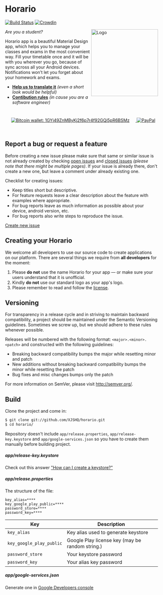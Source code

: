 Horario
==========
[![Build Status](https://travis-ci.org/XJSHQ/horario.svg?branch=master)](https://travis-ci.org/XJSHQ/horario) [![Crowdin](https://d322cqt584bo4o.cloudfront.net/horario/localized.svg)](https://crowdin.com/project/horario)

<img alt="Logo" align="right" height="220"
   src="https://github.com/XJSHQ/horario/raw/master/extras/ic_launcher_web.png" />

*Are you a student?*

Horario app is a beautiful Material Design app, which helps you to manage your classes and exams in the most convenient way. Fill your timetable once and it will be with you wherever you go, because of sync across all your Android devices. Notifications won’t let you forget about your homework and exams.

 - **[Help us to translate it](https://crowdin.com/project/horario)** _(even a short look would be helpful)_
 - **[Contibution rules](https://github.com/XJSHQ/horario/blob/master/CONTRIBUTING.md)** _(in cause you are a software engineer)_

<a href="https://blockr.io/address/info/1GYj49ZnMByKj2f6p7r4f92GQi5pR6BSMz">
  <img alt="Bitcoin wallet: 1GYj49ZnMByKj2f6p7r4f92GQi5pR6BSMz" vspace="28" hspace="20"
       src="https://github.com/XJSHQ/horario/raw/master/extras/btn_bitcoin.png" />
</a> <a href="http://goo.gl/UrecGo">
  <img alt="PayPal" vspace="28"
       src="https://github.com/XJSHQ/horario/raw/master/extras/btn_paypal.png" />
</a>

Report a bug or request a feature
----------------
Before creating a new issue please make sure that same or similar issue is not already created by checking [open issues][2] and [closed issues][3] *(please note that there might be multiple pages)*. If your issue is already there, don't create a new one, but leave a comment under already existing one.

Checklist for creating issues:

- Keep titles short but descriptive.
- For feature requests leave a clear description about the feature with examples where appropriate.
- For bug reports leave as much information as possible about your device, android version, etc.
- For bug reports also write steps to reproduce the issue.

[Create new issue][1]

Creating your Horario
----------------
We welcome all developers to use our source code to create applications on our platform.
There are several things we require from **all developers** for the moment:

1. Please **do not** use the name Horario for your app — or make sure your users understand that it is unofficial.
2. Kindly **do not** use our standard logo as your app's logo.
3. Please remember to read and follow the [license][4].

Versioning
----------------
For transparency in a release cycle and in striving to maintain backward compatibility, a project should be maintained under the Semantic Versioning guidelines. Sometimes we screw up, but we should adhere to these rules whenever possible.

Releases will be numbered with the following format: `<major>.<minor>.<patch>` and constructed with the following guidelines:
- Breaking backward compatibility bumps the major while resetting minor and patch
- New additions without breaking backward compatibility bumps the minor while resetting the patch
- Bug fixes and misc changes bumps only the patch

For more information on SemVer, please visit http://semver.org/.

Build
----------------
Clone the project and come in:

``` bash
$ git clone git://github.com/XJSHQ/horario.git
$ cd horario/
```

Repository doesn't include `app/release.properties`, `app/release-key.keystore` and `app/google-services.json` so you have to create them manually before building project.

##### app/release-key.keystore
Check out this answer ["How can I create a keystore?"](http://stackoverflow.com/a/15330139/1408535)
##### app/release.properties
The structure of the file:
```
key_alias=****
key_google_play_public=****
password_store=****
password_key=****
```
| Key | Description |
| --- | --- |
| `key_alias` | Key alias used to generate keystore  |
| `key_google_play_public` | Google Play license key (may be random string.)   |
| `password_store` | Your keystore password |
| `password_key` | Your alias key password |
##### app/google-services.json
Generate one in [Google Developers console](https://console.developers.google.com)


[1]: https://github.com/XJSHQ/horario/issues/new
[2]: https://github.com/XJSHQ/horario/issues?state=open
[3]: https://github.com/XJSHQ/horario/issues?state=closed
[4]: https://github.com/XJSHQ/horario/blob/master/LICENSE
